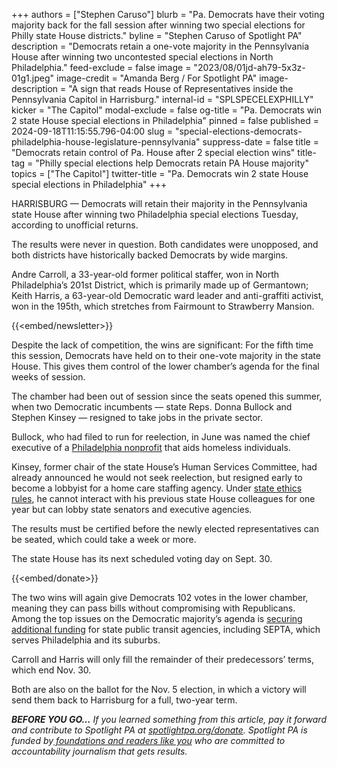 +++
authors = ["Stephen Caruso"]
blurb = "Pa. Democrats have their voting majority back for the fall session after winning two special elections for Philly state House districts."
byline = "Stephen Caruso of Spotlight PA"
description = "Democrats retain a one-vote majority in the Pennsylvania House after winning two uncontested special elections in North Philadelphia."
feed-exclude = false
image = "2023/08/01jd-ah79-5x3z-01g1.jpeg"
image-credit = "Amanda Berg / For Spotlight PA"
image-description = "A sign that reads House of Representatives inside the Pennsylvania Capitol in Harrisburg."
internal-id = "SPLSPECELEXPHILLY"
kicker = "The Capitol"
modal-exclude = false
og-title = "Pa. Democrats win 2 state House special elections in Philadelphia"
pinned = false
published = 2024-09-18T11:15:55.796-04:00
slug = "special-elections-democrats-philadelphia-house-legislature-pennsylvania"
suppress-date = false
title = "Democrats retain control of Pa. House after 2 special election wins"
title-tag = "Philly special elections help Democrats retain PA House majority"
topics = ["The Capitol"]
twitter-title = "Pa. Democrats win 2 state House special elections in Philadelphia"
+++

HARRISBURG — Democrats will retain their majority in the Pennsylvania state House after winning two Philadelphia special elections Tuesday, according to unofficial returns.

The results were never in question. Both candidates were unopposed, and both districts have historically backed Democrats by wide margins.

Andre Carroll, a 33-year-old former political staffer, won in North Philadelphia’s 201st District, which is primarily made up of Germantown; Keith Harris, a 63-year-old Democratic ward leader and anti-graffiti activist, won in the 195th, which stretches from Fairmount to Strawberry Mansion.

{{<embed/newsletter>}}

Despite the lack of competition, the wins are significant: For the fifth time this session, Democrats have held on to their one-vote majority in the state House. This gives them control of the lower chamber’s agenda for the final weeks of session.

The chamber had been out of session since the seats opened this summer, when two Democratic incumbents — state Reps. Donna Bullock and Stephen Kinsey — resigned to take jobs in the private sector.

Bullock, who had filed to run for reelection, in June was named the chief executive of a <a href="https://www.projecthome.org/news/release-project-home-names-donna-bullock-ceo">Philadelphia nonprofit</a> that aids homeless individuals.

Kinsey, former chair of the state House’s Human Services Committee, had already announced he would not seek reelection, but resigned early to become a lobbyist for a home care staffing agency. Under <a href="https://www.spotlightpa.org/news/2023/09/pennsylvania-legislature-lobbyists-lawmakers-private-sector/">state ethics rules</a>, he cannot interact with his previous state House colleagues for one year but can lobby state senators and executive agencies.

The results must be certified before the newly elected representatives can be seated, which could take a week or more.

The state House has its next scheduled voting day on Sept. 30.

{{<embed/donate>}}

The two wins will again give Democrats 102 votes in the lower chamber, meaning they can pass bills without compromising with Republicans. Among the top issues on the Democratic majority’s agenda is <a href="https://www.spotlightpa.org/news/2024/09/transit-utilities-hospitals-legislature-pennsylvania-fall-session/">securing additional funding</a> for state public transit agencies, including SEPTA, which serves Philadelphia and its suburbs.

Carroll and Harris will only fill the remainder of their predecessors’ terms, which end Nov. 30.

Both are also on the ballot for the Nov. 5 election, in which a victory will send them back to Harrisburg for a full, two-year term.

<strong><em>BEFORE YOU GO…</em></strong><em> If you learned something from this article, pay it forward and contribute to Spotlight PA at </em><a href="https://www.spotlightpa.org/donate"><em>spotlightpa.org/donate</em></a><em>. Spotlight PA is funded by</em><a href="https://www.spotlightpa.org/support"><em> foundations and readers like you</em></a><em> who are committed to accountability journalism that gets results.</em>

